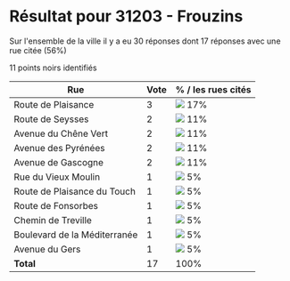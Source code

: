 # Résultat pour 31203 - Frouzins

Sur l'ensemble de la ville il y a eu 30 réponses dont 17 réponses avec une rue citée (56%)

11 points noirs identifiés

| Rue | Vote | % / les rues cités|
|-----|------|-------------------|
| Route de Plaisance | 3 | <img src="../../img/bar_17.gif" />&nbsp;17%|
| Route de Seysses | 2 | <img src="../../img/bar_11.gif" />&nbsp;11%|
| Avenue du Chêne Vert | 2 | <img src="../../img/bar_11.gif" />&nbsp;11%|
| Avenue des Pyrénées | 2 | <img src="../../img/bar_11.gif" />&nbsp;11%|
| Avenue de Gascogne | 2 | <img src="../../img/bar_11.gif" />&nbsp;11%|
| Rue du Vieux Moulin | 1 | <img src="../../img/bar_5.gif" />&nbsp;5%|
| Route de Plaisance du Touch | 1 | <img src="../../img/bar_5.gif" />&nbsp;5%|
| Route de Fonsorbes | 1 | <img src="../../img/bar_5.gif" />&nbsp;5%|
| Chemin de Treville | 1 | <img src="../../img/bar_5.gif" />&nbsp;5%|
| Boulevard de la Méditerranée | 1 | <img src="../../img/bar_5.gif" />&nbsp;5%|
| Avenue du Gers | 1 | <img src="../../img/bar_5.gif" />&nbsp;5%|
| **Total** | 17 | 100%|
